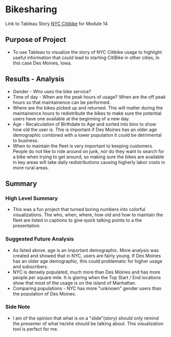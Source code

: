 # Bikesharing
Link to Tableau Story [NYC Citibike](https://public.tableau.com/views/NYCCitibikeChallenge_16176058216610/NYCCitiBike?:language=en&:display_count=y&publish=yes&:origin=viz_share_link) for Module 14

## Purpose of Project
* To use Tableau to visualize the story of NYC Citibike usage to highlight useful information that could lead to starting CitiBike in other cities, in this case Des Moines, Iowa.

## Results - Analysis
*  Gender - Who uses the bike service?
*  Time of day - When are the peak hours of usage?  When are the off peak hours so that maintainence can be performed.
*  Where are the bikes picked up and returned.  This will matter during the maintainence hours to redistribute the bikes to make sure the potential users have one available at the beginning of a new day.
*  Age - Recalculation of Birthdate to Age and sorted into bins to show how old the user is.  This is important if Des Moines has an older age demographic combined with a lower population it could be detrimental to business.
*  When to maintain the fleet is very important to keeping customers.  People do not like to ride around on junk, nor do they want to search for a bike when trying to get around, so making sure the bikes are available in key areas will take daily redistributions causing higherly labor costs in more rural areas.

## Summary
### High Level Summary
*  This was a fun project that turned boring numbers into colorful visualizations.  The who, when, where, how old and how to maintain the fleet are listed in captions to give quick talking points to a the presentation.

### Suggested Future Analysis
* As llsted above. age is an important demographic.  More analysis was created and showed that in NYC, users are fairly young.  If Des Moines has an older age demographic, this could problematic for higher usage and subscribers.
* NYC is densely populated, much more than Des Moines and has more people per square mile.  It is glaring when the Top Start / End locations show that most of the usage is on the island of Manhattan.
* Comparing populations - NYC has more "unknown" gender users than the population of Des Moines.

### Side Note
* I am of the opinion that what is on a "slide"(story) should only remind the presenter of what he/she should be talking about.  This visualization tool is perfect for me.
